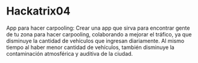 Hackatrix04
===========

App para hacer carpooling: Crear una app que sirva para encontrar gente de tu zona para hacer carpooling, colaborando a mejorar el tráfico, ya que disminuye la cantidad de vehículos que ingresan diariamente. Al mismo tiempo al haber menor cantidad de vehículos, también disminuye la contaminación atmosférica y auditiva de la ciudad.
